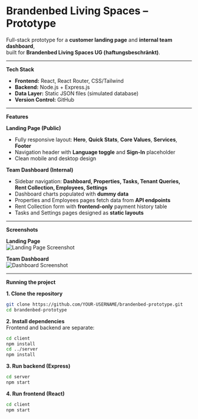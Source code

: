 # Brandenbed Living Spaces – Prototype

Full-stack prototype for a **customer landing page** and **internal team dashboard**,  
built for **Brandenbed Living Spaces UG (haftungsbeschränkt)**.

---

**Tech Stack**  
- **Frontend:** React, React Router, CSS/Tailwind  
- **Backend:** Node.js + Express.js  
- **Data Layer:** Static JSON files (simulated database)  
- **Version Control:** GitHub  

---

**Features**

**Landing Page (Public)**  
- Fully responsive layout: **Hero**, **Quick Stats**, **Core Values**, **Services**, **Footer**  
- Navigation header with **Language toggle** and **Sign-In** placeholder  
- Clean mobile and desktop design  

**Team Dashboard (Internal)**  
- Sidebar navigation: **Dashboard, Properties, Tasks, Tenant Queries, Rent Collection, Employees, Settings**  
- Dashboard charts populated with **dummy data**  
- Properties and Employees pages fetch data from **API endpoints**  
- Rent Collection form with **frontend-only** payment history table  
- Tasks and Settings pages designed as **static layouts**  

---

**Screenshots**

**Landing Page**  
![Landing Page Screenshot](https://github.com/YOUR-USERNAME/YOUR-REPO/assets/XXXXXX/landing.png)

**Team Dashboard**  
![Dashboard Screenshot](https://github.com/YOUR-USERNAME/YOUR-REPO/assets/XXXXXX/dashboard.png)

---

**Running the project**

**1. Clone the repository** 
```bash
git clone https://github.com/YOUR-USERNAME/brandenbed-prototype.git
cd brandenbed-prototype
```

**2. Install dependencies**  
Frontend and backend are separate:  
```bash
cd client
npm install
cd ../server
npm install
```
**3. Run backend (Express)**  
```bash
cd server
npm start
```
**4. Run frontend (React)**  
```bash
cd client
npm start
```



